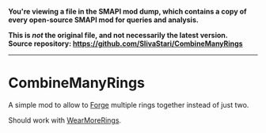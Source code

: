 **You're viewing a file in the SMAPI mod dump, which contains a copy of every open-source SMAPI mod
for queries and analysis.**

**This is _not_ the original file, and not necessarily the latest version.**  
**Source repository: https://github.com/SlivaStari/CombineManyRings**

----

# CombineManyRings

A simple mod to allow to [Forge](https://stardewvalleywiki.com/Forge#Combined_Rings) multiple rings together instead of just two.

Should work with [WearMoreRings](https://github.com/bcmpinc/StardewHack/tree/master/WearMoreRings).
